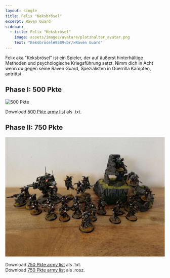 ```yaml
---
layout: single
title: Felix "Keksbrösel"
excerpt: Raven Guard
sidebar: 
  - title: Felix "Keksbrösel"
    image: assets/images/avatare/platzhalter_avatar.png
    text: "Keksbrösel#9589<br/>Raven Guard"
---
```

Felix aka "Keksbrösel" ist ein Spieler, der auf äußerst hinterhältige Methoden und psychologische Kriegsführung setzt. Nimm dich in Acht wenn du gegen seine Raven Guard, Spezialisten in Guerrilla Kämpfen, antrittst.

## Phase I: 500 Pkte

![500 Pkte](../assets/images/500/500_Keksbrösel_1.jpg)

Download <a href="../assets/armylists/500/500_Keksbrösel.txt" download>500 Pkte army list</a> als .txt.

## Phase II: 750 Pkte

![750 Pkte](../assets/images/750/750_keksbroesel_1.jpg)

Download <a href="../assets/armylists/750/750_keksbroesel.txt" download>750 Pkte army list</a> als .txt.  
Download <a href="../assets/armylists/750/750_keksbroesel.rosz" download>750 Pkte army list</a> als .rosz.  